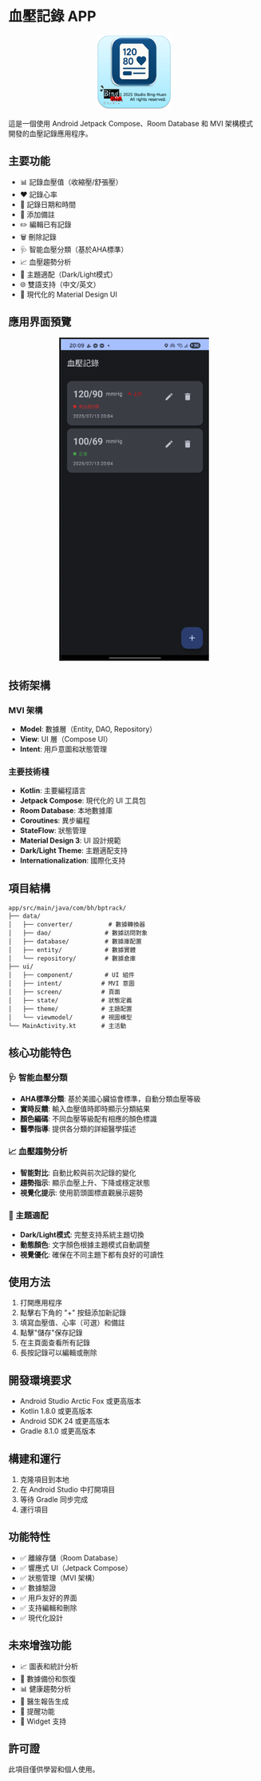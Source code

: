 # 血壓記錄 APP

<div align="center">
  <img src="README/icon-256.png" alt="應用圖標" width="150" height="150">
</div>

這是一個使用 Android Jetpack Compose、Room Database 和 MVI 架構模式開發的血壓記錄應用程序。

## 主要功能

- 📊 記錄血壓值（收縮壓/舒張壓）
- ❤️ 記錄心率
- 📅 記錄日期和時間
- 📝 添加備註
- ✏️ 編輯已有記錄
- 🗑️ 刪除記錄
- 🩺 智能血壓分類（基於AHA標準）
- 📈 血壓趨勢分析
- 🎨 主題適配（Dark/Light模式）
- 🌐 雙語支持（中文/英文）
- 📱 現代化的 Material Design UI

## 應用界面預覽

<div align="center">
  <img src="README/demo.png" alt="應用演示" width="300">
</div>

## 技術架構

### MVI 架構
- **Model**: 數據層（Entity, DAO, Repository）
- **View**: UI 層（Compose UI）
- **Intent**: 用戶意圖和狀態管理

### 主要技術棧
- **Kotlin**: 主要編程語言
- **Jetpack Compose**: 現代化的 UI 工具包
- **Room Database**: 本地數據庫
- **Coroutines**: 異步編程
- **StateFlow**: 狀態管理
- **Material Design 3**: UI 設計規範
- **Dark/Light Theme**: 主題適配支持
- **Internationalization**: 國際化支持

## 項目結構

```
app/src/main/java/com/bh/bptrack/
├── data/
│   ├── converter/          # 數據轉換器
│   ├── dao/               # 數據訪問對象
│   ├── database/          # 數據庫配置
│   ├── entity/            # 數據實體
│   └── repository/        # 數據倉庫
├── ui/
│   ├── component/         # UI 組件
│   ├── intent/           # MVI 意圖
│   ├── screen/           # 頁面
│   ├── state/            # 狀態定義
│   ├── theme/            # 主題配置
│   └── viewmodel/        # 視圖模型
└── MainActivity.kt       # 主活動
```

## 核心功能特色

### 🩺 智能血壓分類
- **AHA標準分類**: 基於美國心臟協會標準，自動分類血壓等級
- **實時反饋**: 輸入血壓值時即時顯示分類結果
- **顏色編碼**: 不同血壓等級配有相應的顏色標識
- **醫學指導**: 提供各分類的詳細醫學描述

### 📈 血壓趨勢分析
- **智能對比**: 自動比較與前次記錄的變化
- **趨勢指示**: 顯示血壓上升、下降或穩定狀態
- **視覺化提示**: 使用箭頭圖標直觀展示趨勢

### 🎨 主題適配
- **Dark/Light模式**: 完整支持系統主題切換
- **動態顏色**: 文字顏色根據主題模式自動調整
- **視覺優化**: 確保在不同主題下都有良好的可讀性

## 使用方法

1. 打開應用程序
2. 點擊右下角的 "+" 按鈕添加新記錄
3. 填寫血壓值、心率（可選）和備註
4. 點擊"儲存"保存記錄
5. 在主頁面查看所有記錄
6. 長按記錄可以編輯或刪除

## 開發環境要求

- Android Studio Arctic Fox 或更高版本
- Kotlin 1.8.0 或更高版本
- Android SDK 24 或更高版本
- Gradle 8.1.0 或更高版本

## 構建和運行

1. 克隆項目到本地
2. 在 Android Studio 中打開項目
3. 等待 Gradle 同步完成
4. 運行項目

## 功能特性

- ✅ 離線存儲（Room Database）
- ✅ 響應式 UI（Jetpack Compose）
- ✅ 狀態管理（MVI 架構）
- ✅ 數據驗證
- ✅ 用戶友好的界面
- ✅ 支持編輯和刪除
- ✅ 現代化設計

## 未來增強功能

- 📈 圖表和統計分析
- 🔄 數據備份和恢復
- 📊 健康趨勢分析
- 🏥 醫生報告生成
- 🔔 提醒功能
- 📱 Widget 支持

## 許可證

此項目僅供學習和個人使用。 